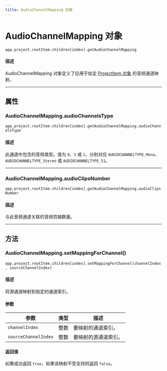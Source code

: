 ```yaml
---
title: AudioChannelMapping 对象
---
```

# AudioChannelMapping 对象

`app.project.rootItem.children[index].getAudioChannelMapping`

#### 描述

AudioChannelMapping 对象定义了应用于给定 [ProjectItem 对象](../../item/projectitem) 的音频通道映射。

---

## 属性

### AudioChannelMapping.audioChannelsType

`app.project.rootItem.children[index].getAudioChannelMapping.audioChannelsType`

#### 描述

此通道中包含的音频类型。值为 `0`、`1` 或 `2`，分别对应 `AUDIOCHANNELTYPE_Mono`、`AUDIOCHANNELTYPE_Stereo` 或 `AUDIOCHANNELTYPE_51`。

---

### AudioChannelMapping.audioClipsNumber

`app.project.rootItem.children[index].getAudioChannelMapping.audioClipsNumber`

#### 描述

与此音频通道关联的音频剪辑数量。

---

## 方法

### AudioChannelMapping.setMappingForChannel()

`app.project.rootItem.children[index].setMappingForChannel(channelIndex, sourceChannelIndex)`

#### 描述

将源通道映射到指定的通道索引。

#### 参数

|      参数       |  类型   |              描述              |
| --------------- | ------- | ------------------------------ |
| `channelIndex`  | 整数    | 要映射的通道索引。             |
| `sourceChannelIndex` | 整数 | 要映射的源通道索引。           |

#### 返回值

如果成功返回 `true`，如果该映射不受支持则返回 `false`。